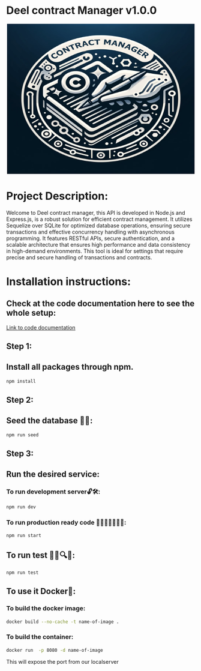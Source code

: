 # Deel contract Manager v1.0.0

<div style="max-width: 600px; margin: 0 auto;">
 <p align="center"> 
 <img src="cm.png" width="500" height="400" alt="Image">
</p>
</div>


# Project Description:

Welcome to Deel contract manager, this API is developed in Node.js and Express.js, is a robust solution for efficient contract management. It utilizes Sequelize over SQLite for optimized database operations, ensuring secure transactions and effective concurrency handling with asynchronous programming. It features RESTful APIs, secure authentication, and a scalable architecture that ensures high performance and data consistency in high-demand environments. This tool is ideal for settings that require precise and secure handling of transactions and contracts.


# Installation instructions:

## Check at the code documentation here to see the whole setup:

<p>
  <a href="https://docs.google.com/document/d/1P5Jr75Lh9GwUGBcNXzLMkd4PS7kgKRSO8R62q6oxZaE/edit?usp=sharing" target="_blank">
   Link to code documentation
  </a>
</p>

## Step 1:

## Install all packages through npm.
```sh
npm install
```

## Step 2:

## Seed the database 🌱🌱:

```sh
npm run seed
```

## Step 3:

## Run the desired service:

### To run development server🔓🛠:

```sh
npm run dev
```
### To run production ready code 👩‍🚀👩‍🚀👩‍🚀🚀:

```sh
npm run start
```

## To run test 📕📖🔍🔐:

```sh
npm run test
```

## To use it Docker🐳:

### To build the docker image:  

```sh
docker build --no-cache -t name-of-image .
```

### To build the container:
```sh
docker run  -p 8080 -d name-of-image
```
This will expose the port from our localserver